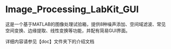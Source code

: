 # Image_Processing_LabKit_GUI
这是一个基于MATLAB的图像处理试验箱，提供8种噪声添加、空间域滤波、常见空间变换、边缘提取、线性变换等功能，并配有简易GUI界面。


详细内容请参见【doc】文件夹下的介绍文档